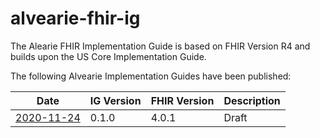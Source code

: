 # alvearie-fhir-ig

The Alearie FHIR Implementation Guide is based on FHIR Version R4 and builds upon the US Core Implementation Guide.

The following Alvearie Implementation Guides have been published:

| Date           | IG Version      | FHIR Version | Description |
| -------------- | --------------- | ------------ | ----------- |
|  [2020-11-24](https://alvearie.github.io/alvearie-fhir-ig/)    | 0.1.0           | 4.0.1        | Draft       |
